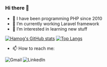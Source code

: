 ### Hi there 👋
- 🔭 I have been programming PHP since 2010
- 🌱 I’m currently working Laravel framework
- 🤔 I’m interested in learning new stuff

<!-- Stats Crads -->
[![Hamog's GitHub stats](https://github-readme-stats.vercel.app/api?username=hamog&theme=radical)](https://github.com/hamog/github-readme-stats)
[![Top Langs](https://github-readme-stats.vercel.app/api/top-langs/?username=hamog&theme=radical)](https://github.com/hamog/github-readme-stats)

<!-- My social adresses -->
- 📫 How to reach me:

![Gmail](https://img.shields.io/badge/Gmail-D14836?style=for-the-badge&logo=gmail&logoColor=white)
![LinkedIn](https://img.shields.io/badge/linkedin-%230077B5.svg?style=for-the-badge&logo=linkedin&logoColor=white)



